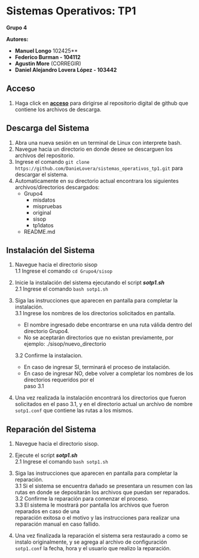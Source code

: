 # Sistemas Operativos: TP1 #  
**Grupo 4**  
  
**Autores:**  
- **Manuel Longo**  102425** 
- **Federico Burman - 104112**   
- **Agustin More** (CORREGIR)  
- **Daniel Alejandro Lovera López - 103442**

## Acceso ##
1. Haga click en **[acceso](https://github.com/DanieLovera/sistemas_operativos_tp1)** para dirigirse al repositorio digital de github que contiene los archivos de descarga.  

## Descarga del Sistema ##
1. Abra una nueva sesión en un terminal de Linux con interprete bash.
2. Navegue hacia un directorio en donde desee se descarguen los archivos del repositorio.
3. Ingrese el comando ```git clone https://github.com/DanieLovera/sistemas_operativos_tp1.git``` para descargar el sistema.
4. Automaticamente en su directorio actual encontrara los siguientes archivos/directorios descargados:  
    - Grupo4
        - misdatos
        - mispruebas
        - original
        - sisop
        - tp1datos
    - README.md 

## Instalación del Sistema ##
1. Navegue hacia el directorio sisop  
    1.1 Ingrese el comando ```cd Grupo4/sisop```
2. Inicie la instalación del sistema ejecutando el script ***sotp1.sh***  
    2.1 Ingrese el comando ```bash sotp1.sh```
3. Siga las instrucciones que aparecen en pantalla para completar la instalación.  
    3.1 Ingrese los nombres de los directorios solicitados en pantalla.  
  
      - El nombre ingresado debe encontrarse en una ruta válida dentro del directorio Grupo4.  
      - No se aceptarán directorios que no existan previamente, por ejemplo: ./sisop/nuevo_directorio  
  
    3.2 Confirme la instalacion.  
      - En caso de ingresar SI, terminará el proceso de instalación.  
      - En caso de ingresar NO, debe volver a completar los nombres de los directorios requeridos por el  
        paso 3.1  
4. Una vez realizada la instalación encontrará los directorios que fueron solicitados en el paso 3.1, y
   en el directorio actual un archivo de nombre ```sotp1.conf``` que contiene las rutas a los mismos.
   
## Reparación del Sistema ##  
1. Navegue hacia el directorio sisop.
2. Ejecute el script ***sotp1.sh***  
    2.1 Ingrese el comando ```bash sotp1.sh```
3. Siga las instrucciones que aparecen en pantalla para completar la reparación.  
    3.1 Si el sistema se encuentra dañado se presentara un resumen con las rutas en donde se depositarán los archivos que puedan ser reparados.  
    3.2 Confirme la reparación para comenzar el proceso.  
    3.3 El sistema le mostrará por pantalla los archivos que fueron reparados en caso de una  
        reparación exitosa o el motivo y las instrucciones para realizar una reparación manual en caso fallido.  
   
4. Una vez finalizada la reparación el sistema sera restaurado a como se instalo originalmente, y se
   agrega al archivo de configuración ```sotp1.conf``` la fecha, hora y el usuario que realizo la reparación.  
